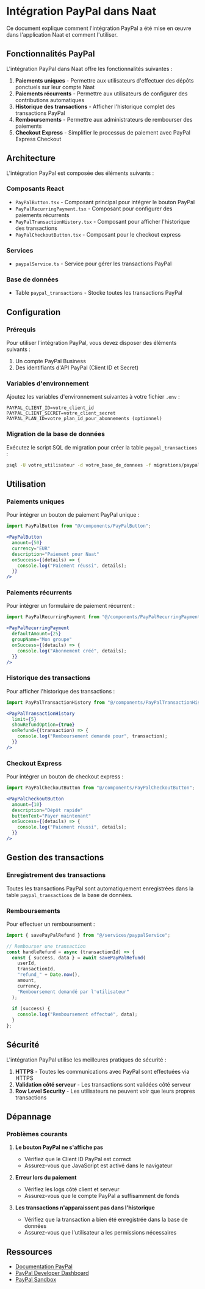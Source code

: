 # Intégration PayPal dans Naat

Ce document explique comment l'intégration PayPal a été mise en œuvre dans l'application Naat et comment l'utiliser.

## Fonctionnalités PayPal

L'intégration PayPal dans Naat offre les fonctionnalités suivantes :

1. **Paiements uniques** - Permettre aux utilisateurs d'effectuer des dépôts ponctuels sur leur compte Naat
2. **Paiements récurrents** - Permettre aux utilisateurs de configurer des contributions automatiques
3. **Historique des transactions** - Afficher l'historique complet des transactions PayPal
4. **Remboursements** - Permettre aux administrateurs de rembourser des paiements
5. **Checkout Express** - Simplifier le processus de paiement avec PayPal Express Checkout

## Architecture

L'intégration PayPal est composée des éléments suivants :

### Composants React

- `PayPalButton.tsx` - Composant principal pour intégrer le bouton PayPal
- `PayPalRecurringPayment.tsx` - Composant pour configurer des paiements récurrents
- `PayPalTransactionHistory.tsx` - Composant pour afficher l'historique des transactions
- `PayPalCheckoutButton.tsx` - Composant pour le checkout express

### Services

- `paypalService.ts` - Service pour gérer les transactions PayPal

### Base de données

- Table `paypal_transactions` - Stocke toutes les transactions PayPal

## Configuration

### Prérequis

Pour utiliser l'intégration PayPal, vous devez disposer des éléments suivants :

1. Un compte PayPal Business
2. Des identifiants d'API PayPal (Client ID et Secret)

### Variables d'environnement

Ajoutez les variables d'environnement suivantes à votre fichier `.env` :

```
PAYPAL_CLIENT_ID=votre_client_id
PAYPAL_CLIENT_SECRET=votre_client_secret
PAYPAL_PLAN_ID=votre_plan_id_pour_abonnements (optionnel)
```

### Migration de la base de données

Exécutez le script SQL de migration pour créer la table `paypal_transactions` :

```bash
psql -U votre_utilisateur -d votre_base_de_donnees -f migrations/paypal_transactions.sql
```

## Utilisation

### Paiements uniques

Pour intégrer un bouton de paiement PayPal unique :

```jsx
import PayPalButton from "@/components/PayPalButton";

<PayPalButton
  amount={50}
  currency="EUR"
  description="Paiement pour Naat"
  onSuccess={(details) => {
    console.log("Paiement réussi", details);
  }}
/>
```

### Paiements récurrents

Pour intégrer un formulaire de paiement récurrent :

```jsx
import PayPalRecurringPayment from "@/components/PayPalRecurringPayment";

<PayPalRecurringPayment
  defaultAmount={25}
  groupName="Mon groupe"
  onSuccess={(details) => {
    console.log("Abonnement créé", details);
  }}
/>
```

### Historique des transactions

Pour afficher l'historique des transactions :

```jsx
import PayPalTransactionHistory from "@/components/PayPalTransactionHistory";

<PayPalTransactionHistory
  limit={5}
  showRefundOption={true}
  onRefund={(transaction) => {
    console.log("Remboursement demandé pour", transaction);
  }}
/>
```

### Checkout Express

Pour intégrer un bouton de checkout express :

```jsx
import PayPalCheckoutButton from "@/components/PayPalCheckoutButton";

<PayPalCheckoutButton
  amount={10}
  description="Dépôt rapide"
  buttonText="Payer maintenant"
  onSuccess={(details) => {
    console.log("Paiement réussi", details);
  }}
/>
```

## Gestion des transactions

### Enregistrement des transactions

Toutes les transactions PayPal sont automatiquement enregistrées dans la table `paypal_transactions` de la base de données.

### Remboursements

Pour effectuer un remboursement :

```javascript
import { savePayPalRefund } from "@/services/paypalService";

// Rembourser une transaction
const handleRefund = async (transactionId) => {
  const { success, data } = await savePayPalRefund(
    userId,
    transactionId,
    "refund_" + Date.now(),
    amount,
    currency,
    "Remboursement demandé par l'utilisateur"
  );
  
  if (success) {
    console.log("Remboursement effectué", data);
  }
};
```

## Sécurité

L'intégration PayPal utilise les meilleures pratiques de sécurité :

1. **HTTPS** - Toutes les communications avec PayPal sont effectuées via HTTPS
2. **Validation côté serveur** - Les transactions sont validées côté serveur
3. **Row Level Security** - Les utilisateurs ne peuvent voir que leurs propres transactions

## Dépannage

### Problèmes courants

1. **Le bouton PayPal ne s'affiche pas**
   - Vérifiez que le Client ID PayPal est correct
   - Assurez-vous que JavaScript est activé dans le navigateur

2. **Erreur lors du paiement**
   - Vérifiez les logs côté client et serveur
   - Assurez-vous que le compte PayPal a suffisamment de fonds

3. **Les transactions n'apparaissent pas dans l'historique**
   - Vérifiez que la transaction a bien été enregistrée dans la base de données
   - Assurez-vous que l'utilisateur a les permissions nécessaires

## Ressources

- [Documentation PayPal](https://developer.paypal.com/docs/checkout/)
- [PayPal Developer Dashboard](https://developer.paypal.com/dashboard/)
- [PayPal Sandbox](https://www.sandbox.paypal.com/)
